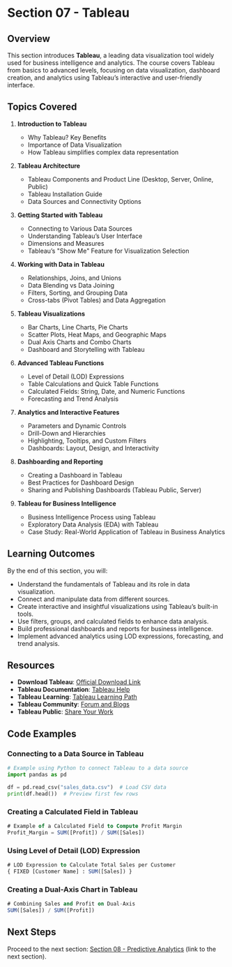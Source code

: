 # Section 07 - Tableau

## Overview
This section introduces **Tableau**, a leading data visualization tool widely used for business intelligence and analytics. The course covers Tableau from basics to advanced levels, focusing on data visualization, dashboard creation, and analytics using Tableau’s interactive and user-friendly interface.

## Topics Covered
1. **Introduction to Tableau**
   - Why Tableau? Key Benefits
   - Importance of Data Visualization
   - How Tableau simplifies complex data representation

2. **Tableau Architecture**
   - Tableau Components and Product Line (Desktop, Server, Online, Public)
   - Tableau Installation Guide
   - Data Sources and Connectivity Options

3. **Getting Started with Tableau**
   - Connecting to Various Data Sources
   - Understanding Tableau’s User Interface
   - Dimensions and Measures
   - Tableau’s "Show Me" Feature for Visualization Selection

4. **Working with Data in Tableau**
   - Relationships, Joins, and Unions
   - Data Blending vs Data Joining
   - Filters, Sorting, and Grouping Data
   - Cross-tabs (Pivot Tables) and Data Aggregation

5. **Tableau Visualizations**
   - Bar Charts, Line Charts, Pie Charts
   - Scatter Plots, Heat Maps, and Geographic Maps
   - Dual Axis Charts and Combo Charts
   - Dashboard and Storytelling with Tableau

6. **Advanced Tableau Functions**
   - Level of Detail (LOD) Expressions
   - Table Calculations and Quick Table Functions
   - Calculated Fields: String, Date, and Numeric Functions
   - Forecasting and Trend Analysis

7. **Analytics and Interactive Features**
   - Parameters and Dynamic Controls
   - Drill-Down and Hierarchies
   - Highlighting, Tooltips, and Custom Filters
   - Dashboards: Layout, Design, and Interactivity

8. **Dashboarding and Reporting**
   - Creating a Dashboard in Tableau
   - Best Practices for Dashboard Design
   - Sharing and Publishing Dashboards (Tableau Public, Server)

9. **Tableau for Business Intelligence**
   - Business Intelligence Process using Tableau
   - Exploratory Data Analysis (EDA) with Tableau
   - Case Study: Real-World Application of Tableau in Business Analytics

## Learning Outcomes
By the end of this section, you will:
- Understand the fundamentals of Tableau and its role in data visualization.
- Connect and manipulate data from different sources.
- Create interactive and insightful visualizations using Tableau’s built-in tools.
- Use filters, groups, and calculated fields to enhance data analysis.
- Build professional dashboards and reports for business intelligence.
- Implement advanced analytics using LOD expressions, forecasting, and trend analysis.

## Resources
- **Download Tableau**: [Official Download Link](https://www.tableau.com/products/desktop/download)
- **Tableau Documentation**: [Tableau Help](https://help.tableau.com/current/guides/en-us/guides.htm)
- **Tableau Learning**: [Tableau Learning Path](https://www.tableau.com/learn/training)
- **Tableau Community**: [Forum and Blogs](https://community.tableau.com/)
- **Tableau Public**: [Share Your Work](https://public.tableau.com/en-us/s/)

## Code Examples

### Connecting to a Data Source in Tableau
```python
# Example using Python to connect Tableau to a data source
import pandas as pd

df = pd.read_csv("sales_data.csv")  # Load CSV data
print(df.head())  # Preview first few rows
```

### Creating a Calculated Field in Tableau
```sql
# Example of a Calculated Field to Compute Profit Margin
Profit_Margin = SUM([Profit]) / SUM([Sales])
```

### Using Level of Detail (LOD) Expression
```sql
# LOD Expression to Calculate Total Sales per Customer
{ FIXED [Customer Name] : SUM([Sales]) }
```

### Creating a Dual-Axis Chart in Tableau
```sql
# Combining Sales and Profit on Dual-Axis
SUM([Sales]) / SUM([Profit])
```

## Next Steps
Proceed to the next section: [Section 08 - Predictive Analytics](./Section%2008%20-%20Predictive%20Analytics) (link to the next section).